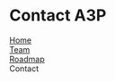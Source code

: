 # Contact A3P

<div class="outter">
    <div><a href="https://the-zeitgeist-movement.github.io/A3P">Home</a></div>
    <div><a href="https://the-zeitgeist-movement.github.io/A3P/team">Team</a></div>
    <div><a href="https://the-zeitgeist-movement.github.io/A3P/roadmap">Roadmap</a></div>
    <div>Contact</div>
</div>
